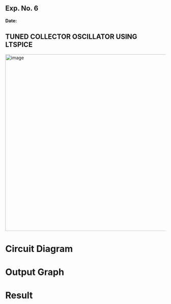 ## Exp. No. 6
**Date:**  

## TUNED COLLECTOR OSCILLATOR USING LTSPICE
 <img width="988" height="554" alt="image" src="https://github.com/user-attachments/assets/459926ea-df5a-42ff-b4ac-8baa60cbadf7" />

# Circuit Diagram 



# Output Graph



# Result


